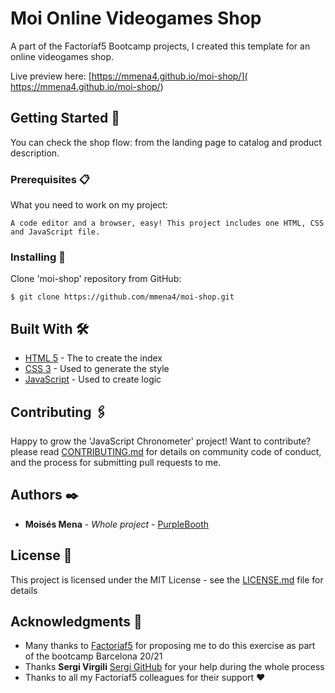 # Moi Online Videogames Shop

A part of the Factoríaf5 Bootcamp projects, I created this template for an online videogames shop.

Live preview here: [https://mmena4.github.io/moi-shop/]( https://mmena4.github.io/moi-shop/)

## Getting Started 🚀

You can check the shop flow: from the landing page to catalog and product description. 

### Prerequisites 📋

What you need to work on my project:

```
A code editor and a browser, easy! This project includes one HTML, CSS and JavaScript file.
```

### Installing 🔧

Clone 'moi-shop' repository from GitHub:
```
$ git clone https://github.com/mmena4/moi-shop.git
```

## Built With 🛠️

* [HTML 5](https://developer.mozilla.org/en-US/docs/Web/Guide/HTML/HTML5) - The to create the index
* [CSS 3](https://developer.mozilla.org/en-US/docs/Web/CSS) - Used to generate the style
* [JavaScript](https://developer.mozilla.org/en-US/docs/Web/JavaScript) - Used to create logic

## Contributing 🖇️

Happy to grow the 'JavaScript Chronometer' project! Want to contribute? please read [CONTRIBUTING.md](https://gist.github.com/PurpleBooth/b24679402957c63ec426) for details on community code of conduct, and the process for submitting pull requests to me.

## Authors ✒️

* **Moisés Mena** - *Whole project* - [PurpleBooth](https://github.com/mmena4)


## License 📄

This project is licensed under the MIT License - see the [LICENSE.md](LICENSE.md) file for details

## Acknowledgments 🎁

* Many thanks to [Factoríaf5](http://www.rompemosloscodigos.org/) for proposing me to do this exercise as part of the bootcamp Barcelona 20/21
* Thanks **Sergi Virgili** [Sergi GitHub](https://github.com/Sergi-Virgili) for your help during the whole process
* Thanks to all my Factoríaf5 colleagues for their support ❤️
